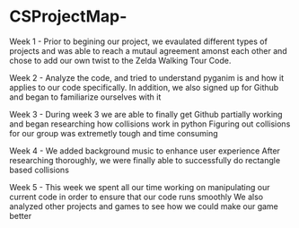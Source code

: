 # CSProjectMap-

Week 1 - 
  Prior to begining our project, we evaulated different types of projects and was able to reach a mutaul agreement amonst each other and chose to add our own twist to the Zelda Walking Tour Code. 
  
Week 2 - 
  Analyze the code, and tried to understand pyganim is and how it applies to our code specifically. 
  In addition, we also signed up for Github and began to familiarize ourselves with it
   
Week 3 - 
  During week 3 we are able to finally get Github partially working and began researching how collisions work in python
  Figuring out collisions for our group was extremetly tough and time consuming
  
Week 4 - 
  We added background music to enhance user experience 
  After researching thoroughly, we were finally able to successfully do rectangle based collisions
  
 
 Week 5 - 
   This week we spent all our time working on manipulating our current code in order to ensure that our code runs smoothly 
   We also analyzed other projects and games to see how we could make our game better
   
  
  
  
  
